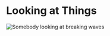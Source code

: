 # Looking at Things
![Somebody looking at breaking waves](language/eliasLookingAtWaves.png "Somebody looking at breaking waves")

